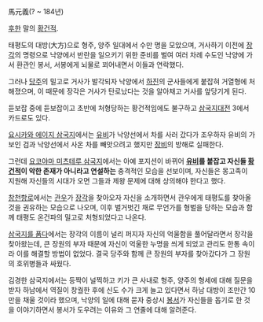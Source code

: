 馬元義(? ~ 184년)

[후한](%ED%9B%84%ED%95%9C#s-1.md) 말의
[황건적](%ED%99%A9%EA%B1%B4%EC%A0%81#s-1.md).

태평도의 대방(大方)으로 형주, 양주 일대에서 수만 명을 모았으며, 거사하기 이전에 [장각](%EC%9E%A5%EA%B0%81.md)의
명령으로 낙양에서 반란을 일으키기 위한 준비를 벌여 여러 차례 수도인 낙양에 가서 환관인 봉서, 서봉에게 뇌물로 꾀어내면서 이들과 연락했다.

그러나 [당주](%EB%8B%B9%EC%A3%BC#s-2.md)의 밀고로 거사가 발각되자 낙양에서
[하진](%ED%95%98%EC%A7%84.md)의 군사들에게 붙잡혀 거열형에 처해졌으며, 이 때문에 장각은 거사가 탄로났다는 것을
알아채고 거사를 앞당기게 된다.

듣보잡 중에 듣보잡이고 초반에 처형당하는 황건적임에도 불구하고
[삼국지대전](%EC%82%BC%EA%B5%AD%EC%A7%80%EB%8C%80%EC%A0%84.md) 3에서 카드로도 있다.

[요시카와 에이지 삼국지](%EC%9A%94%EC%8B%9C%EC%B9%B4%EC%99%80%20%EC%97%90%EC%9D%B4%EC%A7%80%20%EC%82%BC%EA%B5%AD%EC%A7%80.md)에서는 [유비](%EC%9C%A0%EB%B9%84.md)가
낙양선에서 차를 사러 갔다가 조우하자 유비의 가보인 검과 낙양선에서 사온 차를 빼앗으려고 했지만
[장비](%EC%9E%A5%EB%B9%84.md)의 방해로 실패한다.

그런데 [요코야마 미츠테루 삼국지](%EC%9A%94%EC%BD%94%EC%95%BC%EB%A7%88%20%EB%AF%B8%EC%B8%A0%ED%85%8C%EB%A3%A8%20%EC%82%BC%EA%B5%AD%EC%A7%80.md)에서는 아예 포지션이 바뀌어
**[유비](%EC%9C%A0%EB%B9%84.md)를 붙잡고 자신들
[황건적](%ED%99%A9%EA%B1%B4%EC%A0%81.md)이 악한 존재가 아니라고 연설하는** 충격적인 모습을 선보이며,
자신들은 몽고족이 지원해 자신들의 시대가 오면 그들과 제왕 문제에 대해 상의해야 한다고 했다.

[창천항로](%EC%B0%BD%EC%B2%9C%ED%95%AD%EB%A1%9C.md)에서는
[관우](%EA%B4%80%EC%9A%B0.md)가 [장각](%EC%9E%A5%EA%B0%81#s-1.md)을 찾아오자 자신을
소개하면서 관우에게 태평도를 찾아올 것을 권유하는 모습으로 나오며, 이후 벌거벗긴 채로 무언가를 형벌을 당하는 모습과 함께 태평도 온건파의
밀고로 처형되었다고 나온다.

[삼국지를 품다](%EC%82%BC%EA%B5%AD%EC%A7%80%EB%A5%BC%20%ED%92%88%EB%8B%A4.md)에서는
장각의 이름이 널리 퍼지자 자신의 억울함을 풀어달라면서 장각을 찾아왔는데, 큰 장원의 부자 때문에 자신이 억울한 누명을 씌게 되었고 관리도
한통 속이라 이를 해결할 방법이 없었다. 결국 당주와 함께 큰 장원의 부자를 찾아갔다가 그 장원의 호위병들과 싸웠다.

김경한 삼국지에서는 등짝이 널찍하고 키가 큰 사내로 형주, 양주의 형세에 대해 질문을 받자 하남에서 역질이 창궐한 후에 신도 수가 크게 늘고
있다면서 하남 대방이 조만간 10만을 채울 것이라 했으며, 낙양의 일에 대해 묻자 중상시
[봉서](%EB%B4%89%EC%84%9C.md)가 자신들을 돕기로 한 것을 이야기하면서 봉서가 도우려는 이유와 그 연줄에 대해
알려준다.

